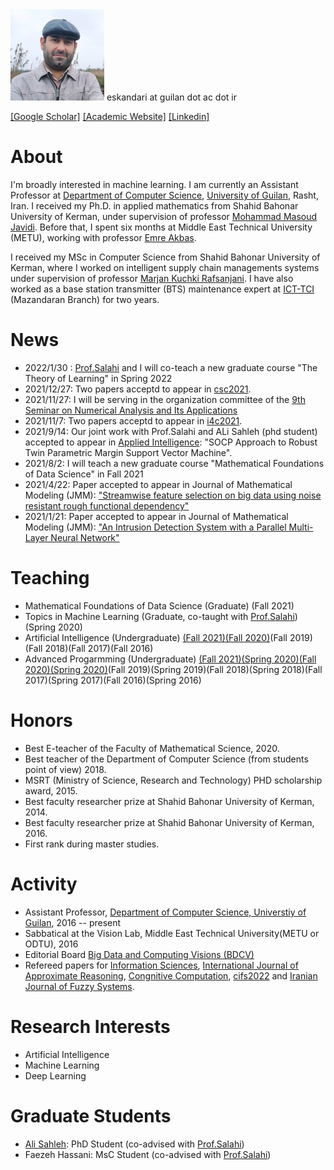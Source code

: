 <img src="mypic3.png" alt="drawing" width="150"/>
eskandari  at guilan dot ac dot ir

[[Google Scholar]](https://scholar.google.com/citations?user=y-LsrFEAAAAJ&hl=en)   [[Academic Website]](https://staff.guilan.ac.ir/eskandari/index.php?a=0&lg=1)   [[Linkedin]](https://www.linkedin.com/in/sadegh-eskandari-3b87797a/?lipi=urn%3Ali%3Apage%3Ad_flagship3_feed%3BjkotFxg1TcWy5h66FPj2LA%3D%3D)


# About


I'm broadly interested in machine learning. I am currently an Assistant Professor at [Department of Computer Science](https://guilan.ac.ir/en/department-of-computer-sciences), [University of Guilan](https://guilan.ac.ir/en/home), Rasht, Iran. 
I received my Ph.D. in applied mathematics from Shahid Bahonar University of Kerman, under supervision of professor [Mohammad Masoud Javidi](http://compsci.uk.ac.ir/en/~javidi). Before that, I spent six months at Middle East Technical University (METU),  working with professor [Emre Akbas](http://user.ceng.metu.edu.tr/~emre/).  

I received my MSc in Computer Science from Shahid Bahonar University of Kerman, where I worked on intelligent supply chain managements systems under supervision of professor [Marjan Kuchki Rafsanjani](http://compsci.uk.ac.ir/en/~kuchaki). I have also worked as a base station transmitter (BTS) maintenance expert at [ICT-TCI](https://www.tci.ir/) (Mazandaran Branch) for two years. 


# News
* 2022/1/30 : [Prof.Salahi](https://scholar.google.com/citations?user=8cXhHrsAAAAJ&hl=en) and I will co-teach a new graduate course "The Theory of Learning" in Spring 2022 
* 2021/12/27: Two papers acceptd to appear in [csc2021](http://csc.guilan.ac.ir/Home).
* 2021/11/27: I will be serving in the organization committee of the [9th Seminar on Numerical Analysis and Its Applications](http://snaa9.guilan.ac.ir/Home/Index)
* 2021/11/7: Two papers acceptd to appear in [i4c2021](http://i4c.iust.ac.ir/index.php?option=com_content&view=article&id=7&Itemid=124&lang=en).
* 2021/9/14: Our joint work with Prof.Salahi and ALi Sahleh (phd student)  accepted to appear in [Applied Intelligence](https://www.springer.com/journal/10489): "SOCP Approach to Robust Twin Parametric Margin Support Vector Machine".
* 2021/8/2: I will teach a new graduate course "Mathematical Foundations of Data Science" in Fall 2021
* 2021/4/22: Paper accepted to appear in Journal of Mathematical Modeling (JMM): ["Streamwise feature selection on big data using noise resistant rough functional dependency"](https://jmm.guilan.ac.ir/article_4761.html) 
* 2021/1/21: Paper accepted to appear in Journal of Mathematical Modeling (JMM): ["An Intrusion Detection System with a Parallel Multi-Layer Neural Network"](https://jmm.guilan.ac.ir/article_4608.html) 

# Teaching
* Mathematical Foundations of Data Science (Graduate) (Fall 2021)
* Topics in Machine Learning (Graduate, co-taught with [Prof.Salahi](https://scholar.google.com/citations?user=8cXhHrsAAAAJ&hl=en)) (Spring 2020)
* Artificial Intelligence (Undergraduate) [(Fall 2021)](https://sadegh28.github.io/AI1400-1/)[(Fall 2020)](https://sadegh28.github.io/AI99001/)(Fall 2019)(Fall 2018)(Fall 2017)(Fall 2016) 
* Advanced Progarmming (Undergraduate) [(Fall 2021)](https://sadegh28.github.io/AP1400-1/)[(Spring 2020)](https://sadegh28.github.io/AP99002/)[(Fall 2020)](https://sadegh28.github.io/AP99001/)[(Spring 2020)](https://sadegh28.github.io/AP98992/)(Fall 2019)(Spring 2019)(Fall 2018)(Spring 2018)(Fall 2017)(Spring 2017)(Fall 2016)(Spring 2016)   


# Honors 
* Best E-teacher of the Faculty of Mathematical Science, 2020. 
* Best teacher of the Department of Computer Science (from students point of view) 2018. 
* MSRT (Ministry of Science, Research and Technology) PHD scholarship award, 2015.
* Best faculty researcher prize at Shahid Bahonar University of Kerman, 2014.
* Best faculty researcher prize at Shahid Bahonar University of Kerman, 2016.
* First rank during master studies.

# Activity
* Assistant Professor, [Department of Computer Science, Universtiy of Guilan](https://guilan.ac.ir/en/department-of-computer-sciences), 2016 -- present 
* Sabbatical at the Vision Lab, Middle East Technical University(METU or ODTU), 2016
* Editorial Board [Big Data and Computing Visions (BDCV)](https://www.bidacv.com/)
* Refereed papers for [Information Sciences](https://www.journals.elsevier.com/information-sciences), [International Journal of Approximate Reasoning](https://www.journals.elsevier.com/international-journal-of-approximate-reasoning), [Congnitive Computation](https://link.springer.com/journal/12559), [cifs2022](https://cfis2022.bam.ac.ir/) and [Iranian Journal of Fuzzy Systems](http://ijfs.usb.ac.ir/).

# Research Interests
* Artificial Intelligence 
* Machine Learning 
* Deep Learning

# Graduate Students
* [Ali Sahleh](https://www.linkedin.com/in/ali-sahleh-45a4b3159/): PhD Student (co-advised with [Prof.Salahi](https://scholar.google.com/citations?user=8cXhHrsAAAAJ&hl=en))
* Faezeh Hassani: MsC Student (co-advised with [Prof.Salahi](https://scholar.google.com/citations?user=8cXhHrsAAAAJ&hl=en))



